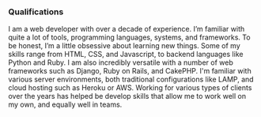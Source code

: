 ### Qualifications

I am a web developer with over a decade of experience. I’m familiar with quite a lot of tools, programming languages, systems, and frameworks. To be honest, I’m a little obsessive about learning new things. Some of my skills range from HTML, CSS, and Javascript, to backend languages like Python and Ruby. I am also incredibly versatile with a number of web frameworks such as Django, Ruby on Rails, and CakePHP. I'm familiar with various server environments, both traditional configurations like LAMP, and cloud hosting such as Heroku or AWS. Working for various types of clients over the years has helped be develop skills that allow me to work well on my own, and equally well in teams.
